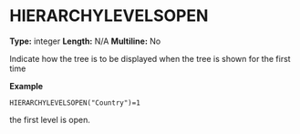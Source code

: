 # HIERARCHYLEVELSOPEN
**Type:** integer
**Length:** N/A
**Multiline:** No

Indicate how the tree is to be displayed when the tree is shown for the first
time

**Example**
```
HIERARCHYLEVELSOPEN("Country")=1
```
the first level is open.
